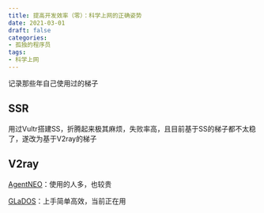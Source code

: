 ```yaml
---
title: 提高开发效率（零）：科学上网的正确姿势
date: 2021-03-01
draft: false
categories:
- 孤独的程序员
tags:
- 科学上网
---
```


记录那些年自己使用过的梯子

<!--more-->

## SSR

用过Vultr搭建SS，折腾起来极其麻烦，失败率高，且目前基于SS的梯子都不太稳了，遂改为基于V2ray的梯子

## V2ray

[AgentNEO][1]：使用的人多，也较贵

[GLaDOS][2]：上手简单高效，当前正在用



[1]: https://neoproxy.org/dashboard "AgentNEO"
[2]: https://glados.rocks "glados"